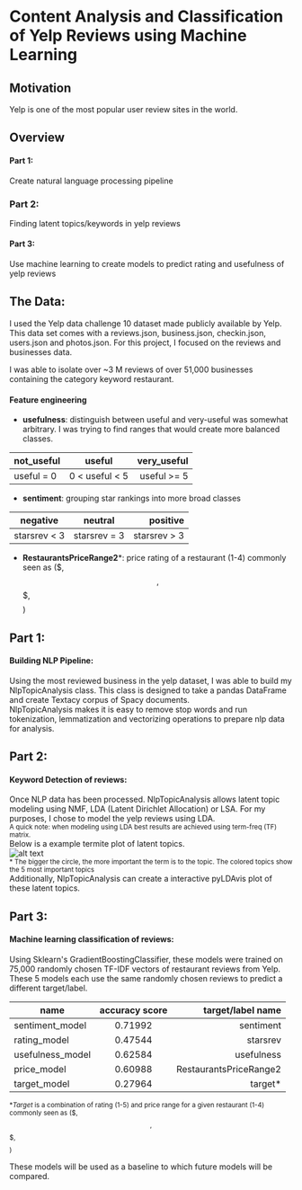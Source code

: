 # Content Analysis and Classification of Yelp Reviews using Machine Learning

## Motivation

Yelp is one of the most popular user review sites in the world.



## Overview

#### Part 1:
Create natural language processing pipeline

### Part 2:
Finding latent topics/keywords in yelp reviews

#### Part 3:
Use machine learning to create models to predict rating and usefulness of yelp reviews



## The Data:

I used the Yelp data challenge 10 dataset made publicly available by Yelp. This data set comes with a reviews.json, business.json, checkin.json, users.json and photos.json. For this project, I focused on the reviews and businesses data.

I was able to isolate over ~3 M reviews of over 51,000 businesses containing the category keyword restaurant.

#### Feature engineering
- **usefulness**: distinguish between useful and very-useful was somewhat arbitrary. I was trying to find ranges that would create more balanced classes.

|not_useful|useful|very_useful|
|----------|:------:|--------:|
| useful = 0 |  0 < useful < 5 | useful >= 5|

- **sentiment**: grouping star rankings into more broad classes

|negative|neutral|positive|
|----------|:------:|--------:|
| starsrev < 3 |  starsrev = 3 | starsrev > 3|

- **RestaurantsPriceRange2***: price rating of a restaurant (1-4) commonly seen as ($, $$, $$$, $$$$)




## Part 1:
#### Building NLP Pipeline:
Using the most reviewed business in the yelp dataset, I was able to build my NlpTopicAnalysis class. This class is designed to take a pandas DataFrame and create Textacy corpus of Spacy documents.  
NlpTopicAnalysis makes it is easy to remove stop words and run tokenization, lemmatization and vectorizing operations to prepare nlp data for analysis.

## Part 2:
#### Keyword Detection of reviews:
Once NLP data has been processed. NlpTopicAnalysis allows latent topic modeling using NMF, LDA (Latent Dirichlet Allocation) or LSA. For my purposes, I chose to model the yelp reviews using LDA.  
<sup>A quick note: when modeling using LDA best results are achieved using term-freq (TF) matrix.</sup>  
Below is a example termite plot of latent topics.  
![alt text](termiteplot_lda4JNXUYY8wbaaDmk3BPzlWw.png)  
<sup>* The bigger the circle, the more important the term is to the topic. The colored topics show the 5 most important topics</sup>  
Additionally, NlpTopicAnalysis can create a interactive pyLDAvis plot of these latent topics.

## Part 3:
#### Machine learning classification of reviews:
Using Sklearn's GradientBoostingClassifier, these models were trained on 75,000 randomly chosen TF-IDF vectors of restaurant reviews from Yelp. These 5 models each use the same randomly chosen reviews to predict a different target/label.


  | name   |accuracy score      | target/label name |
  | ------------- |:-------------:| -----:|
  | sentiment_model |  0.71992  |  sentiment  |
  | rating_model |  0.47544  |  starsrev  |
  | usefulness_model |  0.62584  |  usefulness  |
  | price_model |  0.60988  |  RestaurantsPriceRange2  |
  | target_model |  0.27964  |  target*  |  
<sup>**Target* is a combination of rating (1-5) and price range for a given restaurant (1-4) commonly seen as ($, $$, $$$, $$$$)</sup>

These models will be used as a baseline to which future models will be compared.
